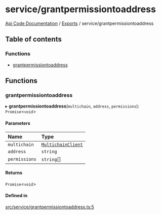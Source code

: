 # service/grantpermissiontoaddress
 
[Api Code Documentation](../README.md) / [Exports](../modules.md) / service/grantpermissiontoaddress

## Table of contents

### Functions

- [grantpermissiontoaddress](service_grantpermissiontoaddress.md#grantpermissiontoaddress)

## Functions

### grantpermissiontoaddress

▸ **grantpermissiontoaddress**(`multichain`, `address`, `permissions`): `Promise`\<`void`\>

#### Parameters

| Name | Type |
| :------ | :------ |
| `multichain` | [`MultichainClient`](../interfaces/service_Client_h.MultichainClient.md) |
| `address` | `string` |
| `permissions` | `string`[] |

#### Returns

`Promise`\<`void`\>

#### Defined in

[src/service/grantpermissiontoaddress.ts:5](https://github.com/openkfw/TruBudget/blob/086d599/api/src/service/grantpermissiontoaddress.ts#L5)
